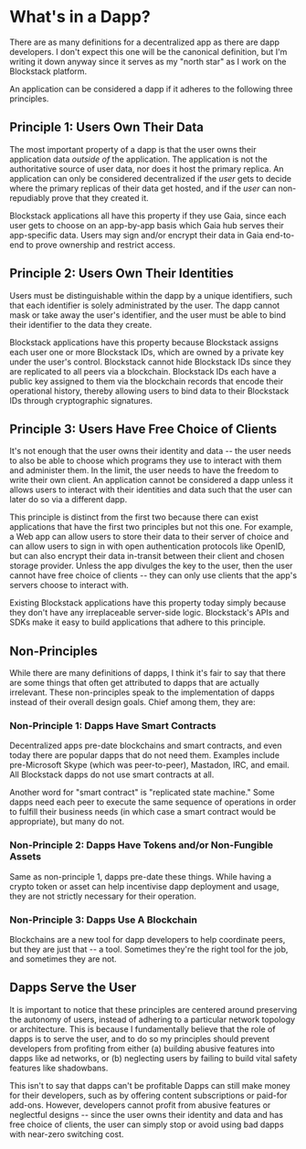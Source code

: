# What's in a Dapp?

There are as many definitions for a decentralized app as there are dapp
developers.  I don't expect this one will be the canonical definition, but I'm
writing it down anyway since it serves as my "north star" as I work on the
Blockstack platform.

An application can be considered a dapp if it adheres to the following three principles.

## Principle 1: Users Own Their Data

The most important property of a dapp is that the user owns their application
data *outside of* the application.  The application is not the authoritative
source of user data, nor does it host the primary replica.  An application can
only be considered decentralized if the *user* gets to decide where the primary
replicas of their data get hosted, and if the *user* can non-repudiably prove
that they created it.

Blockstack applications all have this property if they use Gaia, since each user
gets to choose on an app-by-app basis which Gaia hub serves their app-specific
data.  Users may sign and/or encrypt their data in Gaia end-to-end to prove
ownership and restrict access.

## Principle 2: Users Own Their Identities

Users must be distinguishable within the dapp by a unique identifiers, such that
each identifier is solely administrated by the user.  The dapp cannot mask or
take away the user's identifier, and the user must be able to bind their
identifier to the data they create.

Blockstack applications have this property because Blockstack assigns each user
one or more Blockstack IDs, which are owned by a private key under the user's
control.  Blockstack cannot hide Blockstack IDs since they are replicated to all
peers via a blockchain.  Blockstack IDs each have a public key assigned to them
via the blockchain records that encode their operational history, thereby
allowing users to bind data to their Blockstack IDs through cryptographic
signatures.

## Principle 3: Users Have Free Choice of Clients

It's not enough that the user owns their identity and data -- the user needs to
also be able to choose which programs they use to interact with them and
administer them.  In the limit, the user needs to have the freedom to write
their own client.  An application cannot be considered a dapp unless it
allows users to interact with their identities and data such that the user can
later do so via a different dapp.

This principle is distinct from the first two because there can exist
applications that have the first two principles but not this one.  For example,
a Web app can allow users to store their data to their server of choice and can
allow users to sign in with open authentication protocols like OpenID, but can
also encrypt their data in-transit between their client and chosen storage
provider.  Unless the app divulges the key to the user, then the user cannot
have free choice of clients -- they can only use clients that the app's servers
choose to interact with.

Existing Blockstack applications have this property today simply because they
don't have any irreplaceable server-side logic.  Blockstack's APIs and SDKs make
it easy to build applications that adhere to this principle.

## Non-Principles

While there are many definitions of dapps, I think it's fair to say that
there are some things that often get attributed to dapps that are
actually irrelevant.  These non-principles speak to the implementation of dapps
instead of their overall design goals.  Chief among them, they are:

### Non-Principle 1: Dapps Have Smart Contracts

Decentralized apps pre-date blockchains and smart contracts,
and even today there are popular dapps
that do not need them.  Examples include pre-Microsoft Skype (which was
peer-to-peer), Mastadon, IRC, and email.  All Blockstack dapps do not use
smart contracts at all.

Another word for "smart contract" is "replicated state machine."  Some dapps
need each peer to execute the same sequence of operations in order to fulfill
their business needs (in which case a smart contract would be appropriate),
but many do not.

### Non-Principle 2: Dapps Have Tokens and/or Non-Fungible Assets

Same as non-principle 1, dapps pre-date these things.  While having a
crypto token or asset can help incentivise dapp deployment and usage, they
are not strictly necessary for their operation.

### Non-Principle 3: Dapps Use A Blockchain

Blockchains are a new tool for dapp developers to help coordinate peers, but
they are just that -- a tool.  Sometimes they're the right tool for the job, and
sometimes they are not.

## Dapps Serve the User

It is important to notice that these principles are centered around preserving
the autonomy of users, instead of adhering to a particular network topology or
architecture.  This is because I fundamentally believe that the role of dapps
is to serve the user, and to do so my principles should
prevent developers from profiting from either (a) building
abusive features into dapps like ad networks, or (b)
neglecting users by failing to build vital safety features like shadowbans.

This isn't to say that dapps can't be profitable
Dapps can still make money for their developers,
such as by offering content subscriptions or paid-for
add-ons.  However, developers cannot profit from abusive features or neglectful
designs -- since the user owns their identity and data and has free choice of clients, the
user can simply stop or avoid using bad dapps with near-zero switching cost.
